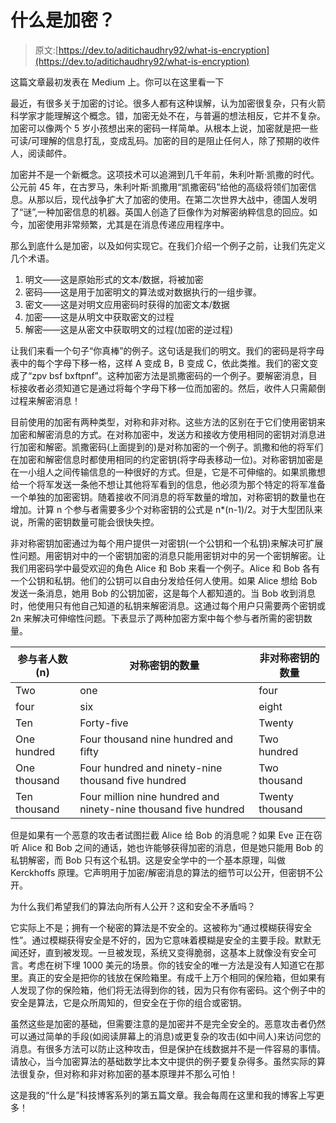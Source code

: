 # 什么是加密？

> 原文:[https://dev.to/aditichaudhry92/what-is-encryption](https://dev.to/aditichaudhry92/what-is-encryption)

这篇文章最初发表在 Medium 上。你可以在这里看一下

最近，有很多关于加密的讨论。很多人都有这种误解，认为加密很复杂，只有火箭科学家才能理解这个概念。错，加密无处不在，与普遍的想法相反，它并不复杂。加密可以像两个 5 岁小孩想出来的密码一样简单。从根本上说，加密就是把一些可读/可理解的信息打乱，变成乱码。加密的目的是阻止任何人，除了预期的收件人，阅读邮件。

加密并不是一个新概念。这项技术可以追溯到几千年前，朱利叶斯·凯撒的时代。公元前 45 年，在古罗马，朱利叶斯·凯撒用“凯撒密码”给他的高级将领们加密信息。从那以后，现代战争扩大了加密的使用。在第二次世界大战中，德国人发明了“谜”,一种加密信息的机器。英国人创造了巨像作为对解密纳粹信息的回应。如今，加密使用非常频繁，尤其是在消息传递应用程序中。

那么到底什么是加密，以及如何实现它。在我们介绍一个例子之前，让我们先定义几个术语。

1.  明文——这是原始形式的文本/数据，将被加密
2.  密码——这是用于加密明文的算法或对数据执行的一组步骤。
3.  密文——这是对明文应用密码时获得的加密文本/数据
4.  加密——这是从明文中获取密文的过程
5.  解密——这是从密文中获取明文的过程(加密的逆过程)

让我们来看一个句子“你真棒”的例子。这句话是我们的明文。我们的密码是将字母表中的每个字母下移一格，这样 A 变成 B，B 变成 C，依此类推。我们的密文变成了“zpv bsf bxftpnf”。这种加密方法是凯撒密码的一个例子。要解密消息，目标接收者必须知道它是通过将每个字母下移一位而加密的。然后，收件人只需颠倒过程来解密消息！

目前使用的加密有两种类型，对称和非对称。这些方法的区别在于它们使用密钥来加密和解密消息的方式。在对称加密中，发送方和接收方使用相同的密钥对消息进行加密和解密。凯撒密码(上面提到的)是对称加密的一个例子。凯撒和他的将军们在加密和解密信息时都使用相同的约定密钥(将字母表移动一位)。对称密钥加密是在一小组人之间传输信息的一种很好的方式。但是，它是不可伸缩的。如果凯撒想给一个将军发送一条他不想让其他将军看到的信息，他必须为那个特定的将军准备一个单独的加密密钥。随着接收不同消息的将军数量的增加，对称密钥的数量也在增加。计算 n 个参与者需要多少个对称密钥的公式是 n*(n-1)/2。对于大型团队来说，所需的密钥数量可能会很快失控。

非对称密钥加密通过为每个用户提供一对密钥(一个公钥和一个私钥)来解决可扩展性问题。用密钥对中的一个密钥加密的消息只能用密钥对中的另一个密钥解密。让我们用密码学中最受欢迎的角色 Alice 和 Bob 来看一个例子。Alice 和 Bob 各有一个公钥和私钥。他们的公钥可以自由分发给任何人使用。如果 Alice 想给 Bob 发送一条消息，她用 Bob 的公钥加密，这是每个人都知道的。当 Bob 收到消息时，他使用只有他自己知道的私钥来解密消息。这通过每个用户只需要两个密钥或 2n 来解决可伸缩性问题。下表显示了两种加密方案中每个参与者所需的密钥数量。

| 参与者人数(n) | 对称密钥的数量 | 非对称密钥的数量 |
| --- | --- | --- |
| Two | one | four |
| four | six | eight |
| Ten | Forty-five | Twenty |
| One hundred | Four thousand nine hundred and fifty | Two hundred |
| One thousand | Four hundred and ninety-nine thousand five hundred | Two thousand |
| Ten thousand | Four million nine hundred and ninety-nine thousand five hundred | Twenty thousand |

但是如果有一个恶意的攻击者试图拦截 Alice 给 Bob 的消息呢？如果 Eve 正在窃听 Alice 和 Bob 之间的通话，她也许能够获得加密的消息，但是她只能用 Bob 的私钥解密，而 Bob 只有这个私钥。这是安全学中的一个基本原理，叫做 Kerckhoffs 原理。它声明用于加密/解密消息的算法的细节可以公开，但密钥不公开。

为什么我们希望我们的算法向所有人公开？这和安全不矛盾吗？

它实际上不是；拥有一个秘密的算法是不安全的。这被称为“通过模糊获得安全性”。通过模糊获得安全是不好的，因为它意味着模糊是安全的主要手段。默默无闻还好，直到被发现。一旦被发现，系统又变得脆弱，这基本上就像没有安全可言。考虑在树下埋 1000 美元的场景。你的钱安全的唯一方法是没有人知道它在那里。真正的安全是把你的钱放在保险箱里。有成千上万个相同的保险箱，但如果有人发现了你的保险箱，他们将无法得到你的钱，因为只有你有密码。这个例子中的安全是算法，它是众所周知的，但安全在于你的组合或密钥。

虽然这些是加密的基础，但需要注意的是加密并不是完全安全的。恶意攻击者仍然可以通过简单的手段(如阅读屏幕上的消息)或更复杂的攻击(如中间人)来访问您的消息。有很多方法可以防止这种攻击，但是保护在线数据并不是一件容易的事情。请放心，当今加密算法的基础数学比本文中提供的例子要复杂得多。虽然实际的算法很复杂，但对称和非对称加密的基本原理并不那么可怕！

这是我的“什么是”科技博客系列的第五篇文章。我会每周在这里和我的博客上写更多！